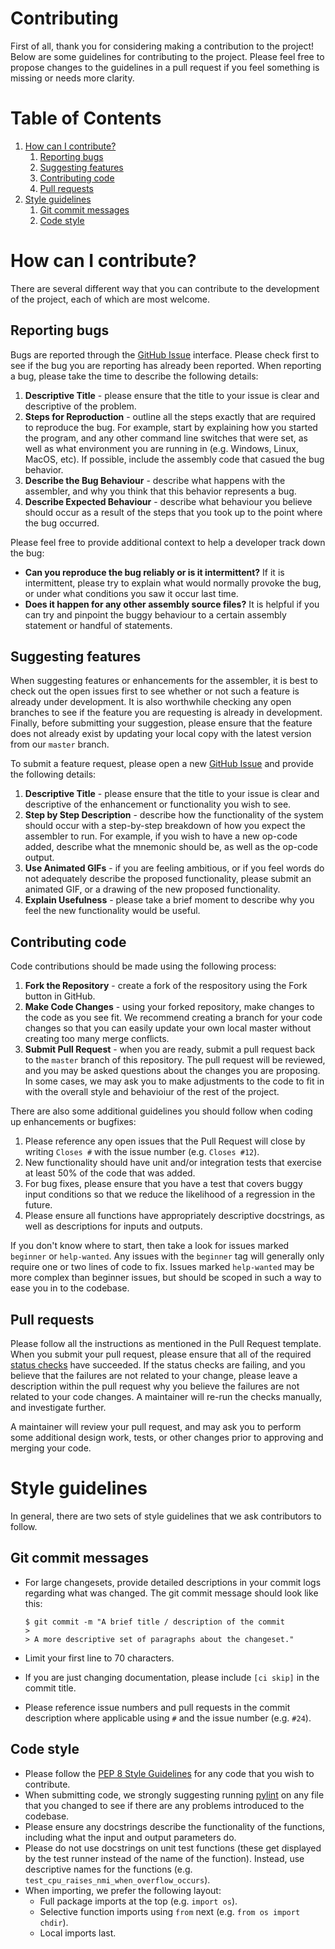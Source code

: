 # Contributing

First of all, thank you for considering making a contribution to the project! Below are some guidelines for contributing 
to the project. Please feel free to propose changes to the guidelines in a pull request if you feel something is missing
or needs more clarity.

# Table of Contents

1. [How can I contribute?](#how-can-i-contribute)
    1. [Reporting bugs](#reporting-bugs)
    2. [Suggesting features](#suggesting-features)
    3. [Contributing code](#contributing-code)
    4. [Pull requests](#pull-requests)
2. [Style guidelines](#style-guidelines)
    1. [Git commit messages](#git-commit-messages)
    2. [Code style](#code-style)

# How can I contribute?

There are several different way that you can contribute to the development of the project, each of which are most 
welcome.

## Reporting bugs

Bugs are reported through the [GitHub Issue](https://github.com/craigthomas/CoCoAssembler/issues) interface. Please check
first to see if the bug you are reporting has already been reported. When reporting a bug, please take the time to 
describe the following details:

1. **Descriptive Title** - please ensure that the title to your issue is clear and descriptive of the problem. 
2. **Steps for Reproduction** - outline all the steps exactly that are required to reproduce the bug. For example,
start by explaining how you started the program, and any other command line switches
that were set, as well as what environment you are running in (e.g. Windows, Linux, MacOS, etc). If possible, 
include the assembly code that casued the bug behavior.
3. **Describe the Bug Behaviour** - describe what happens with the assembler, and why you think that this behavior
represents a bug. 
4. **Describe Expected Behaviour** - describe what behaviour you believe should occur as a result of the steps
that you took up to the point where the bug occurred.

Please feel free to provide additional context to help a developer track down the bug:

* **Can you reproduce the bug reliably or is it intermittent?** If it is intermittent, please try to explain what 
would normally provoke the bug, or under what conditions you saw it occur last time.
* **Does it happen for any other assembly source files?** It is helpful if you can try and pinpoint the buggy behaviour to a certain
assembly statement or handful of statements. 

## Suggesting features

When suggesting features or enhancements for the assembler, it is best to check out the open issues first to see whether
or not such a feature is already under development. It is also worthwhile checking any open branches to see if the 
feature you are requesting is already in development. Finally, before submitting your suggestion, please ensure that 
the feature does not already exist by updating your local copy with the latest version from our `master` branch.

To submit a feature request, please open a new [GitHub Issue](https://github.com/craigthomas/CoCoAssembler/issues) and
provide the following details:

1. **Descriptive Title** - please ensure that the title to your issue is clear and descriptive of the enhancement or
functionality you wish to see.
2. **Step by Step Description** - describe how the functionality of the system should occur with a step-by-step breakdown
of how you expect the assembler to run. For example, if you wish to have a new op-code added, describe what the mnemonic
should be, as well as the op-code output. 
3. **Use Animated GIFs** - if you are feeling ambitious, or if you feel words do not adequately describe the proposed
functionality, please submit an animated GIF, or a drawing of the new proposed functionality.
4. **Explain Usefulness** - please take a brief moment to describe why you feel the new functionality would be useful.

## Contributing code

Code contributions should be made using the following process:

1. **Fork the Repository** - create a fork of the respository using the Fork button in GitHub.
2. **Make Code Changes** - using your forked repository, make changes to the code as you see fit. We recommend creating a
branch for your code changes so that you can easily update your own local master without creating too many merge 
conflicts.
3. **Submit Pull Request** - when you are ready, submit a pull request back to the `master` branch of this repository.
The pull request will be reviewed, and you may be asked questions about the changes you are proposing. In some cases,
we may ask you to make adjustments to the code to fit in with the overall style and behavioiur of the rest of the
project. 

There are also some additional guidelines you should follow when coding up enhancements or bugfixes:

1. Please reference any open issues that the Pull Request will close by writing `Closes #` with the issue number (e.g. `Closes #12`).
2. New functionality should have unit and/or integration tests that exercise at least 50% of the code that was added. 
3. For bug fixes, please ensure that you have a test that covers buggy input conditions so that we reduce the likelihood of 
a regression in the future. 
4. Please ensure all functions have appropriately descriptive docstrings, as well as descriptions for inputs and outputs. 

If you don't know where to start, then take a look for issues marked `beginner` or `help-wanted`. Any issues with the `beginner` tag
will generally only require one or two lines of code to fix. Issues marked `help-wanted` may be more complex than beginner issues,
but should be scoped in such a way to ease you in to the codebase.

## Pull requests

Please follow all the instructions as mentioned in the Pull Request template. When you submit your pull request, please ensure that 
all of the required [status checks](https://help.github.com/articles/about-status-checks/) have succeeded. If the status checks
are failing, and you believe that the failures are not related to your change, please leave a description within the pull request why
you believe the failures are not related to your code changes. A maintainer will re-run the checks manually, and investigate further.

A maintainer will review your pull request, and may ask you to perform some additional design work, tests, or other changes prior
to approving and merging your code. 

# Style guidelines

In general, there are two sets of style guidelines that we ask contributors to follow.

## Git commit messages

* For large changesets, provide detailed descriptions in your commit logs regarding what was changed. The git commit message should
look like this:

    ```
    $ git commit -m "A brief title / description of the commit
    >
    > A more descriptive set of paragraphs about the changeset."
    ```
    
* Limit your first line to 70 characters.
* If you are just changing documentation, please include `[ci skip]` in the commit title.
* Please reference issue numbers and pull requests in the commit description where applicable using `#` and the issue number (e.g.
`#24`).

## Code style

* Please follow the [PEP 8 Style Guidelines](https://www.python.org/dev/peps/pep-0008/) for any code that you wish to contribute.
* When submitting code, we strongly suggesting running [pylint](https://www.pylint.org/) on any file that you changed to see
if there are any problems introduced to the codebase.
* Please ensure any docstrings describe the functionality of the functions, including what the input and output parameters
do.
* Please do not use docstrings on unit test functions (these get displayed by the test runner instead of the name of the function). 
Instead, use descriptive names for the functions (e.g. `test_cpu_raises_nmi_when_overflow_occurs`).
* When importing, we prefer the following layout:
    * Full package imports at the top (e.g. `import os`).
    * Selective function imports using `from` next (e.g. `from os import chdir`).
    * Local imports last.
